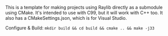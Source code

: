 This is a template for making projects using Raylib directly as a submodule using CMake. It's intended to use with C99, but it will work with C++ too. It also has a CMakeSettings.json, which is for Visual Studio.

Configure & Build: `mkdir build && cd build && cmake .. && make -j33`